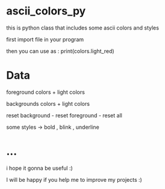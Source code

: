 # ascii_colors_py
this is python class that includes some ascii colors and styles

first import file in your program

then you can use as : print(colors.light_red)



# Data
foreground colors + light colors

backgrounds colors + light colors

reset background - reset foreground - reset all

some styles -> bold , blink , underline



# ...
i hope it gonna be useful :)

I will be happy if you help me to improve my projects :)
